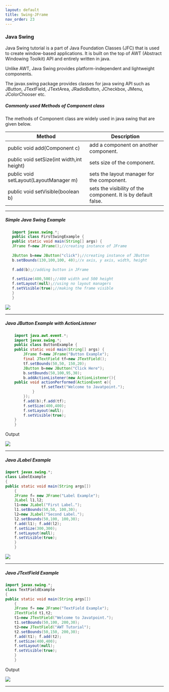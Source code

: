 ```yaml
---
layout: default
title: Swing-JFrame
nav_order: 23
---
```

### Java Swing 

Java Swing tutorial is a part of Java Foundation Classes (JFC) that is used to create window-based applications. It is built on the top of AWT (Abstract Windowing Toolkit) API and entirely written in java.

Unlike AWT, Java Swing provides platform-independent and lightweight components.

The javax.swing package provides classes for java swing API such as JButton, JTextField, JTextArea, JRadioButton, JCheckbox, JMenu, JColorChooser etc.

##### Commonly used Methods of Component class
     
The methods of Component class are widely used in java swing that are given below.

  |Method	|Description|
  |----|------|
  |public void add(Component c)	|add a component on another component.|
  |public void setSize(int width,int height)|	sets size of the component.|
  |public void setLayout(LayoutManager m)	|sets the layout manager for the component.|
  |public void setVisible(boolean b)	|sets the visibility of the component. It is by default false.|
     
 ------
 
 ##### Simple Java Swing Example
 
 ```java
    import javax.swing.*;  
    public class FirstSwingExample {  
    public static void main(String[] args) {  
    JFrame f=new JFrame();//creating instance of JFrame  
              
    JButton b=new JButton("click");//creating instance of JButton  
    b.setBounds(130,100,100, 40);//x axis, y axis, width, height  
              
    f.add(b);//adding button in JFrame  
              
    f.setSize(400,500);//400 width and 500 height  
    f.setLayout(null);//using no layout managers  
    f.setVisible(true);//making the frame visible  
    }  
    }  
```

![](https://static.javatpoint.com/images/swingbutton.JPG)



------

##### Java JButton Example with ActionListener

```java
    import java.awt.event.*;  
    import javax.swing.*;    
    public class ButtonExample {  
    public static void main(String[] args) {  
        JFrame f=new JFrame("Button Example");  
        final JTextField tf=new JTextField();  
        tf.setBounds(50,50, 150,20);  
        JButton b=new JButton("Click Here");  
        b.setBounds(50,100,95,30);  
        b.addActionListener(new ActionListener(){  
    public void actionPerformed(ActionEvent e){  
                tf.setText("Welcome to Javatpoint.");  
            }  
        });  
        f.add(b);f.add(tf);  
        f.setSize(400,400);  
        f.setLayout(null);  
        f.setVisible(true);   
    }  
    }  
```

Output

![](https://static.javatpoint.com/java/swing/images/java-jbutton2.png)

---------

##### Java JLabel Example

```java
import javax.swing.*;  
class LabelExample  
{  
public static void main(String args[])  
    {  
    JFrame f= new JFrame("Label Example");  
    JLabel l1,l2;  
    l1=new JLabel("First Label.");  
    l1.setBounds(50,50, 100,30);  
    l2=new JLabel("Second Label.");  
    l2.setBounds(50,100, 100,30);  
    f.add(l1); f.add(l2);  
    f.setSize(300,300);  
    f.setLayout(null);  
    f.setVisible(true);  
    }  
    }
```

![](https://static.javatpoint.com/java/swing/images/java-jlabel1.png)

-------

##### Java JTextField Example

```java
import javax.swing.*;  
class TextFieldExample  
{  
public static void main(String args[])  
    {  
    JFrame f= new JFrame("TextField Example");  
    JTextField t1,t2;  
    t1=new JTextField("Welcome to Javatpoint.");  
    t1.setBounds(50,100, 200,30);  
    t2=new JTextField("AWT Tutorial");  
    t2.setBounds(50,150, 200,30);  
    f.add(t1); f.add(t2);  
    f.setSize(400,400);  
    f.setLayout(null);  
    f.setVisible(true);  
    }  
    }
```
Output

![](https://static.javatpoint.com/java/swing/images/java-jtextfield1.png)


-------

